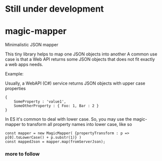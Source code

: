 # Still under development

# magic-mapper
Minimalistic JSON mapper

This tiny library helps to map one JSON objects into another 
A common use case is that a Web API returns some JSON objects that does not fit exactly a web apps needs.

Example: 

Usually, a WebAPI (C#) service returns JSON objects with upper case properties  
```
{
    SomeProperty : 'value1',
    SomeOtherProperty : { Foo: 1, Bar : 2 }
}
```
In ES it's common to deal with lower case. So, you may use the magic-mapper to transform all property names into lower case, like so

```
const mapper = new MagicMapper( {propertyTransform : p => p[0].toLowerCase() + p.substr(1)} )
const mappedJson = mapper.map(fromServerJson);
```

### more to follow 
